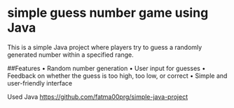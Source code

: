 # simple guess number game using Java
This is a simple Java project where players try to guess a randomly generated number within a specified range.

##Features
• Random number generation
• User input for guesses
• Feedback on whether the guess is too high, too low, or correct
• Simple and user-friendly interface

Used Java
https://github.com/fatma00prg/simple-java-project
